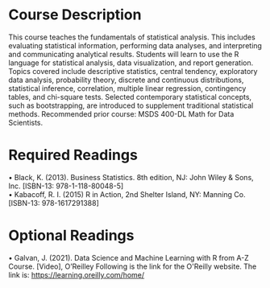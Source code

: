 # Course Description
This course teaches the fundamentals of statistical analysis. This includes evaluating statistical information, performing data analyses, and interpreting and communicating analytical results. Students will learn to use the R language for statistical analysis, data visualization, and report generation. Topics covered include descriptive statistics, central tendency, exploratory data analysis, probability theory, discrete and continuous distributions, statistical inference, correlation, multiple linear regression, contingency tables, and chi-square tests. Selected contemporary statistical concepts, such as bootstrapping, are introduced to supplement traditional statistical methods. 
Recommended prior course: MSDS 400-DL Math for Data Scientists.

# Required Readings
•	Black, K. (2013). Business Statistics. 8th edition, NJ: John Wiley & Sons, Inc.
[ISBN-13: 978-1-118-80048-5] \
•	Kabacoff, R. I. (2015) R in Action, 2nd Shelter Island, NY: Manning Co.
[ISBN-13: 978-1617291388] 

# Optional Readings
•	Galvan, J. (2021). Data Science and Machine Learning with R from A-Z Course. [Video], O’Reilley
Following is the link for the O'Reilly website. The link is: https://learning.oreilly.com/home/
